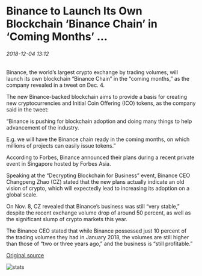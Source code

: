 # Binance to Launch Its Own Blockchain ‘Binance Chain’ in ‘Coming Months’ ...

###### 2018-12-04 13:12

Binance, the world’s largest crypto exchange by trading volumes, will launch its own blockchain “Binance Chain” in the “coming months,” as the company revealed in a tweet on Dec. 4.

The new Binance-backed blockchain aims to provide a basis for creating new cryptocurrencies and Initial Coin Offering (ICO) tokens, as the company said in the tweet:

“Binance is pushing for blockchain adoption and doing many things to help advancement of the industry.

E.g. we will have the Binance chain ready in the coming months, on which millions of projects can easily issue tokens.”

According to Forbes, Binance announced their plans during a recent private event in Singapore hosted by Forbes Asia.

Speaking at the “Decrypting Blockchain for Business” event, Binance CEO Changpeng Zhao (CZ) stated that the new plans actually indicate an old vision of crypto, which will expectedly lead to increasing its adoption on a global scale.

On Nov. 8, CZ revealed that Binance’s business was still “very stable,” despite the recent exchange volume drop of around 50 percent, as well as the significant slump of crypto markets this year.

The Binance CEO stated that while Binance possessed just 10 percent of the trading volumes they had in January 2018, the volumes are still higher than those of “two or three years ago,” and the business is “still profitable.”

[Original source](https://cointelegraph.com/news/binance-to-launch-its-own-blockchain-binance-chain-in-coming-months)

![stats](https://c.statcounter.com/11760860/0/a89fa40b/1/ "stats")